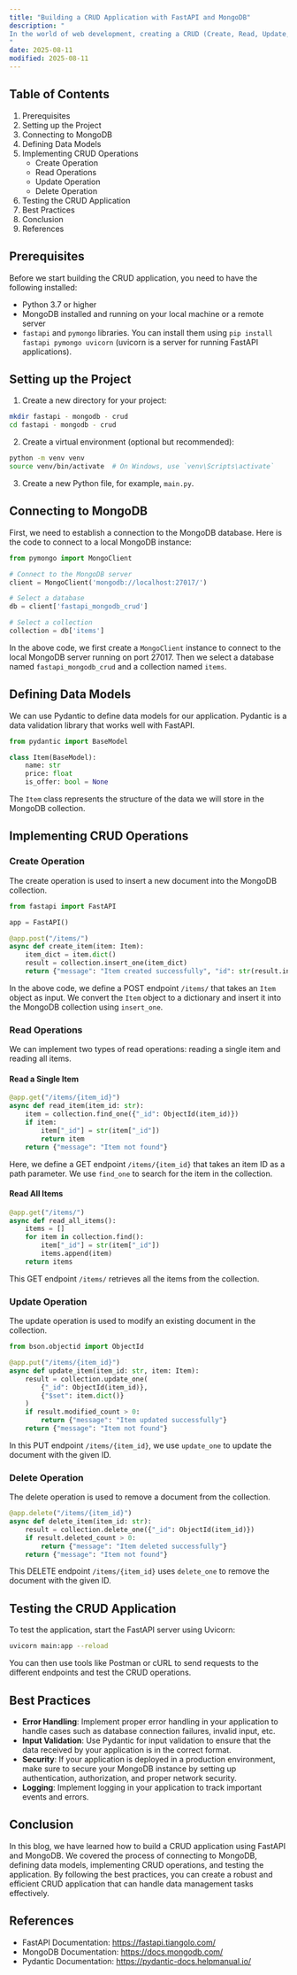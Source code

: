 ```yaml
---
title: "Building a CRUD Application with FastAPI and MongoDB"
description: "
In the world of web development, creating a CRUD (Create, Read, Update, Delete) application is a fundamental task. CRUD operations are the backbone of most database - driven applications, allowing users to manage data effectively. FastAPI is a modern, fast (high-performance), web framework for building APIs with Python based on standard Python type hints. MongoDB, on the other hand, is a popular NoSQL database that provides high performance, high availability, and automatic scaling.  Combining FastAPI and MongoDB can lead to the creation of efficient, scalable, and easy - to - maintain CRUD applications. In this blog, we will explore the process of building a CRUD application using FastAPI and MongoDB, covering fundamental concepts, usage methods, common practices, and best practices.
"
date: 2025-08-11
modified: 2025-08-11
---
```


## Table of Contents
1. Prerequisites
2. Setting up the Project
3. Connecting to MongoDB
4. Defining Data Models
5. Implementing CRUD Operations
    - Create Operation
    - Read Operations
    - Update Operation
    - Delete Operation
6. Testing the CRUD Application
7. Best Practices
8. Conclusion
9. References

## Prerequisites
Before we start building the CRUD application, you need to have the following installed:
- Python 3.7 or higher
- MongoDB installed and running on your local machine or a remote server
- `fastapi` and `pymongo` libraries. You can install them using `pip install fastapi pymongo uvicorn` (uvicorn is a server for running FastAPI applications).

## Setting up the Project
1. Create a new directory for your project:
```bash
mkdir fastapi - mongodb - crud
cd fastapi - mongodb - crud
```
2. Create a virtual environment (optional but recommended):
```bash
python -m venv venv
source venv/bin/activate  # On Windows, use `venv\Scripts\activate`
```
3. Create a new Python file, for example, `main.py`.

## Connecting to MongoDB
First, we need to establish a connection to the MongoDB database. Here is the code to connect to a local MongoDB instance:
```python
from pymongo import MongoClient

# Connect to the MongoDB server
client = MongoClient('mongodb://localhost:27017/')

# Select a database
db = client['fastapi_mongodb_crud']

# Select a collection
collection = db['items']
```
In the above code, we first create a `MongoClient` instance to connect to the local MongoDB server running on port 27017. Then we select a database named `fastapi_mongodb_crud` and a collection named `items`.

## Defining Data Models
We can use Pydantic to define data models for our application. Pydantic is a data validation library that works well with FastAPI.
```python
from pydantic import BaseModel

class Item(BaseModel):
    name: str
    price: float
    is_offer: bool = None
```
The `Item` class represents the structure of the data we will store in the MongoDB collection.

## Implementing CRUD Operations

### Create Operation
The create operation is used to insert a new document into the MongoDB collection.
```python
from fastapi import FastAPI

app = FastAPI()

@app.post("/items/")
async def create_item(item: Item):
    item_dict = item.dict()
    result = collection.insert_one(item_dict)
    return {"message": "Item created successfully", "id": str(result.inserted_id)}
```
In the above code, we define a POST endpoint `/items/` that takes an `Item` object as input. We convert the `Item` object to a dictionary and insert it into the MongoDB collection using `insert_one`.

### Read Operations
We can implement two types of read operations: reading a single item and reading all items.

#### Read a Single Item
```python
@app.get("/items/{item_id}")
async def read_item(item_id: str):
    item = collection.find_one({"_id": ObjectId(item_id)})
    if item:
        item["_id"] = str(item["_id"])
        return item
    return {"message": "Item not found"}
```
Here, we define a GET endpoint `/items/{item_id}` that takes an item ID as a path parameter. We use `find_one` to search for the item in the collection.

#### Read All Items
```python
@app.get("/items/")
async def read_all_items():
    items = []
    for item in collection.find():
        item["_id"] = str(item["_id"])
        items.append(item)
    return items
```
This GET endpoint `/items/` retrieves all the items from the collection.

### Update Operation
The update operation is used to modify an existing document in the collection.
```python
from bson.objectid import ObjectId

@app.put("/items/{item_id}")
async def update_item(item_id: str, item: Item):
    result = collection.update_one(
        {"_id": ObjectId(item_id)},
        {"$set": item.dict()}
    )
    if result.modified_count > 0:
        return {"message": "Item updated successfully"}
    return {"message": "Item not found"}
```
In this PUT endpoint `/items/{item_id}`, we use `update_one` to update the document with the given ID.

### Delete Operation
The delete operation is used to remove a document from the collection.
```python
@app.delete("/items/{item_id}")
async def delete_item(item_id: str):
    result = collection.delete_one({"_id": ObjectId(item_id)})
    if result.deleted_count > 0:
        return {"message": "Item deleted successfully"}
    return {"message": "Item not found"}
```
This DELETE endpoint `/items/{item_id}` uses `delete_one` to remove the document with the given ID.

## Testing the CRUD Application
To test the application, start the FastAPI server using Uvicorn:
```bash
uvicorn main:app --reload
```
You can then use tools like Postman or cURL to send requests to the different endpoints and test the CRUD operations.

## Best Practices
- **Error Handling**: Implement proper error handling in your application to handle cases such as database connection failures, invalid input, etc.
- **Input Validation**: Use Pydantic for input validation to ensure that the data received by your application is in the correct format.
- **Security**: If your application is deployed in a production environment, make sure to secure your MongoDB instance by setting up authentication, authorization, and proper network security.
- **Logging**: Implement logging in your application to track important events and errors.

## Conclusion
In this blog, we have learned how to build a CRUD application using FastAPI and MongoDB. We covered the process of connecting to MongoDB, defining data models, implementing CRUD operations, and testing the application. By following the best practices, you can create a robust and efficient CRUD application that can handle data management tasks effectively.

## References
- FastAPI Documentation: https://fastapi.tiangolo.com/
- MongoDB Documentation: https://docs.mongodb.com/
- Pydantic Documentation: https://pydantic-docs.helpmanual.io/